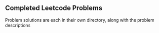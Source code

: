 ## Completed Leetcode Problems ## 

Problem solutions are each in their own directory, along with the problem descriptions